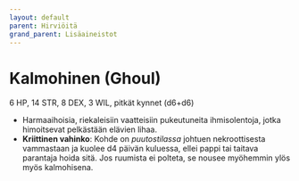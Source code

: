 ```yaml
---
layout: default
parent: Hirviöitä
grand_parent: Lisäaineistot
---
```


# Kalmohinen (Ghoul)

6 HP, 14 STR, 8 DEX, 3 WIL, pitkät kynnet (d6+d6)

- Harmaaihoisia, riekaleisiin vaatteisiin pukeutuneita ihmisolentoja, jotka himoitsevat pelkästään elävien lihaa.
- **Kriittinen vahinko**: Kohde on _puutostilassa_ johtuen nekroottisesta vammastaan ja kuolee d4 päivän kuluessa, ellei pappi tai taitava parantaja hoida sitä. Jos ruumista ei polteta, se nousee myöhemmin ylös myös kalmohisena.

